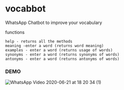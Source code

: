 # vocabbot
WhatsApp Chatbot to improve your vocabulary

functions

```
help - returns all the methods
meaning -enter a word (returns word meaning)
examples - enter a word (returns usage of words)
synonyms - enter a word (returns synonyms of words)
antonyms - enter a word (returns antonyms of words)
```
### DEMO

![WhatsApp Video 2020-06-21 at 18 20 34 (1)](https://user-images.githubusercontent.com/16894718/85225890-dc231b80-b3f1-11ea-9933-e8115bc0e09c.gif)

